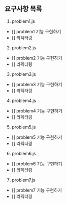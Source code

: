 ## 요구사항 목록

1. problem1.js

- [] problem1 기능 구현하기
- [] 리펙터링

2. problem2.js

- [] problem2 기능 구현하기
- [] 리펙터링

3. problem3.js

- [] problem3 기능 구현하기
- [] 리펙터링

4. problem4.js

- [] problem4 기능 구현하기
- [] 리펙터링

5. problem5.js

- [] problem5 기능 구현하기
- [] 리펙터링

6. problem6.js

- [] problem6 기능 구현하기
- [] 리펙터링

7. problem7.js

- [] problem7 기능 구현하기
- [] 리펙터링
